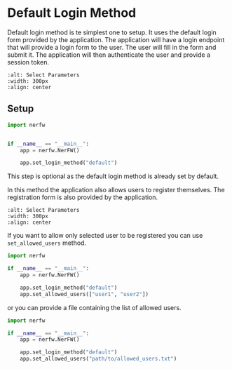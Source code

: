 # Default Login Method

Default login method is te simplest one to setup. It uses the default login form provided by the application.
The application will have a login endpoint that will provide a login form to the user.
The user will fill in the form and submit it. The application will then authenticate the user and
provide a session token.

```{image} pics/login_default_screen.png
:alt: Select Parameters
:width: 300px
:align: center
```


## Setup

```python
import nerfw


if __name__ == "__main__":
    app = nerfw.NerFW()

    app.set_login_method("default")
```

This step is optional as the default login method is already set by default.

In this method the application also allows users to register themselves.
The registration form is also provided by the application.

```{image} pics/register_screen.png
:alt: Select Parameters
:width: 300px
:align: center
```


If you want to allow only selected user to be registered you can use `set_allowed_users` method.

```python
import nerfw

if __name__ == "__main__":
    app = nerfw.NerFW()

    app.set_login_method("default")
    app.set_allowed_users(["user1", "user2"])
```

or you can provide a file containing the list of allowed users.

```python
import nerfw

if __name__ == "__main__":
    app = nerfw.NerFW()

    app.set_login_method("default")
    app.set_allowed_users("path/to/allowed_users.txt")
```